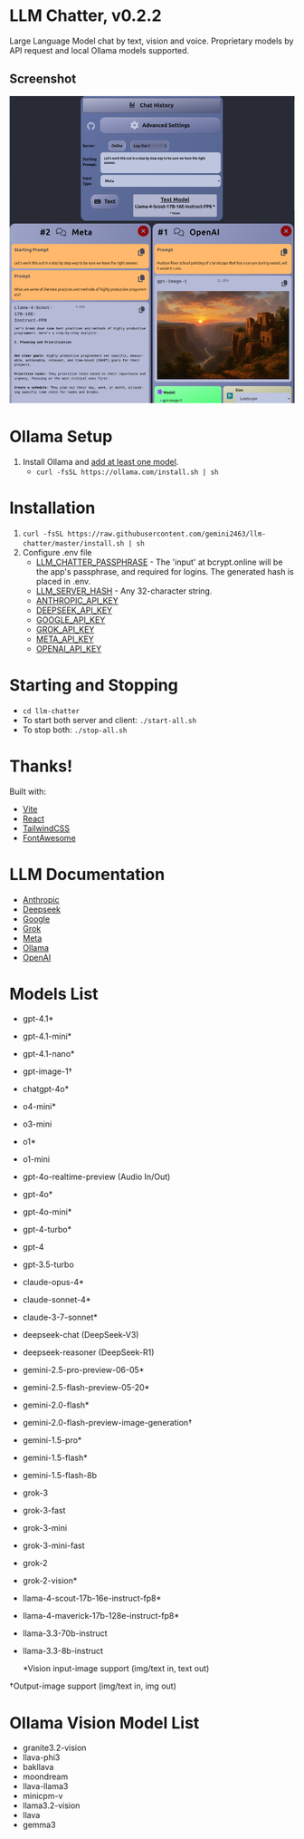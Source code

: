 # LLM Chatter, v0.2.2

Large Language Model chat by text, vision and voice. Proprietary models by API request and local Ollama models supported.

## Screenshot

![Screenshot of LLM Chatter](screenshot.png)

# Ollama Setup

1. Install Ollama and [add at least one model](https://www.ollama.ai/library).
   - `curl -fsSL https://ollama.com/install.sh | sh`

# Installation

1. `curl -fsSL https://raw.githubusercontent.com/gemini2463/llm-chatter/master/install.sh | sh`
2. Configure .env file
   - [LLM_CHATTER_PASSPHRASE](https://bcrypt.online/) - The 'input' at bcrypt.online will be the app's passphrase, and required for logins. The generated hash is placed in .env.
   - [LLM_SERVER_HASH](https://duckduckgo.com/?q=generate+password+32+characters) - Any 32-character string.
   - [ANTHROPIC_API_KEY](https://www.anthropic.com/api)
   - [DEEPSEEK_API_KEY](https://platform.deepseek.com/api_keys)
   - [GOOGLE_API_KEY](https://ai.google.dev/gemini-api/docs/billing)
   - [GROK_API_KEY](https://console.x.ai/)
   - [META_API_KEY](https://llama.developer.meta.com/)
   - [OPENAI_API_KEY](https://platform.openai.com/account/billing)

# Starting and Stopping

- `cd llm-chatter`
- To start both server and client: `./start-all.sh`
- To stop both: `./stop-all.sh`

# Thanks!

Built with:

- [Vite](https://vitejs.dev/)
- [React](https://react.dev/)
- [TailwindCSS](https://tailwindcss.com/)
- [FontAwesome](https://fontawesome.com/)

# LLM Documentation

- [Anthropic](https://docs.anthropic.com/)
- [Deepseek](https://api-docs.deepseek.com/)
- [Google](https://ai.google.dev/gemini-api/docs)
- [Grok](https://docs.x.ai/docs)
- [Meta](https://llama.developer.meta.com/docs)
- [Ollama](https://github.com/jmorganca/ollama/blob/main/docs/api.md)
- [OpenAI](https://platform.openai.com/docs/overview)

# Models List

- gpt-4.1\*
- gpt-4.1-mini\*
- gpt-4.1-nano\*
- gpt-image-1†
- chatgpt-4o\*
- o4-mini\*
- o3-mini
- o1\*
- o1-mini
- gpt-4o-realtime-preview (Audio In/Out)
- gpt-4o\*
- gpt-4o-mini\*
- gpt-4-turbo\*
- gpt-4
- gpt-3.5-turbo
- claude-opus-4\*
- claude-sonnet-4\*
- claude-3-7-sonnet\*
- deepseek-chat (DeepSeek-V3)
- deepseek-reasoner (DeepSeek-R1)
- gemini-2.5-pro-preview-06-05\*
- gemini-2.5-flash-preview-05-20\*
- gemini-2.0-flash\*
- gemini-2.0-flash-preview-image-generation†
- gemini-1.5-pro\*
- gemini-1.5-flash\*
- gemini-1.5-flash-8b
- grok-3
- grok-3-fast
- grok-3-mini
- grok-3-mini-fast
- grok-2
- grok-2-vision\*
- llama-4-scout-17b-16e-instruct-fp8\*
- llama-4-maverick-17b-128e-instruct-fp8\*
- llama-3.3-70b-instruct
- llama-3.3-8b-instruct

  \*Vision input-image support (img/text in, text out)

†Output-image support (img/text in, img out)

# Ollama Vision Model List

- granite3.2-vision
- llava-phi3
- bakllava
- moondream
- llava-llama3
- minicpm-v
- llama3.2-vision
- llava
- gemma3
